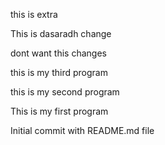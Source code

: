 
this is extra

This is dasaradh change

dont want this changes

this is my third program

this is my second program

This is my first program

Initial commit with README.md file

